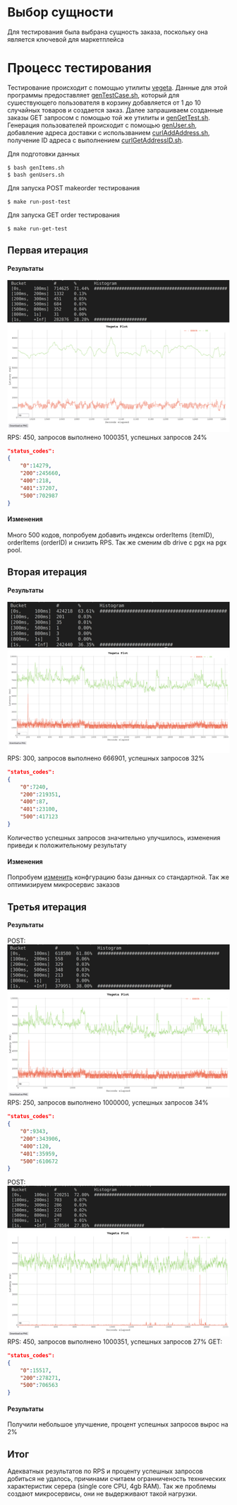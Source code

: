 # Выбор сущности
Для тестирования была выбрана сущность заказа, поскольку она является ключевой для маркетплейса
# Процесс тестирования
Тестирование происходит с помощью утилиты [vegeta](https://github.com/tsenart/vegeta). Данные для этой программы предоставляет [genTestCase.sh](https://github.com/go-park-mail-ru/2022_2_Base/blob/Base-5.2_srs_3/perf_test/genTestCase.sh), который для сушествующего пользователя в корзину добавляется от 1 до 10 случайных товаров и создается заказ.
Далее запрашиваем созданные заказы GET запросом с помощью той же утилиты и [genGetTest.sh](https://github.com/go-park-mail-ru/2022_2_Base/blob/Base-5.2_srs_3/perf_test/genGetTest.sh). Генерация пользователей происходит с помощью [genUser.sh](https://github.com/go-park-mail-ru/2022_2_Base/blob/Base-5.2_srs_3/perf_test/genUsers.sh), добавление адреса доставки с использванием [curlAddAddress.sh](https://github.com/go-park-mail-ru/2022_2_Base/blob/Base-5.2_srs_3/perf_test/curlAddAddress.sh), получение ID адреса с выполнением [curlGetAddressID.sh](https://github.com/go-park-mail-ru/2022_2_Base/blob/Base-5.2_srs_3/perf_test/curlGetAddressID.sh).

Для подготовки данных
```console
$ bash genItems.sh
$ bash genUsers.sh
```

Для запуска POST makeorder тестирования
```console
$ make run-post-test
```

Для запуска GET order тестирования
```console
$ make run-get-test
```
## Первая итерация
#### Результаты
![image](https://github.com/go-park-mail-ru/2022_2_Base/blob/Base-5.2_srs_3/perf_test/1/hist1.png)
![image](https://github.com/go-park-mail-ru/2022_2_Base/blob/Base-5.2_srs_3/perf_test/1/plot1.png)
RPS: 450, запросов выполнено 1000351, успешных запросов 24%
```json
"status_codes":
{
    "0":14279,
    "200":245660,
    "400":218,
    "401":37207,
    "500":702987
}
```
#### Изменения
Много 500 кодов, попробуем добавить индексы orderItems (itemID), orderItems (orderID) и снизить RPS. Так же сменим db drive с pgx на pgx pool.
## Вторая итерация
#### Результаты
![image](https://github.com/go-park-mail-ru/2022_2_Base/blob/Base-5.2_srs_3/perf_test/3/hist3.png)
![image](https://github.com/go-park-mail-ru/2022_2_Base/blob/Base-5.2_srs_3/perf_test/3/plot3.png)
RPS: 300, запросов выполнено 666901, успешных запросов 32%
```json
"status_codes":
{
    "0":7240,
    "200":219351,
    "400":87,
    "401":23100,
    "500":417123
}
```
Количество успешных запросов значительно улучшилось, изменения приведи к положительному результату
#### Изменения
Попробуем [изменить](https://github.com/go-park-mail-ru/2022_2_Base/blob/Base-5.2_srs_3/_postgres/postgres.conf) конфгурацию базы данных со стандартной. Так же оптимизируем микросервис заказов
## Третья итерация
#### Результаты
POST:
![image](https://github.com/go-park-mail-ru/2022_2_Base/blob/Base-5.2_srs_3/perf_test/5/hist5.png)
![image](https://github.com/go-park-mail-ru/2022_2_Base/blob/Base-5.2_srs_3/perf_test/5/plot5.png)
RPS: 250, запросов выполнено 1000000, успешных запросов 34%
```json 
"status_codes":
{
    "0":9343,
    "200":343906,
    "400":120,
    "401":35959,
    "500":610672
}
```
POST:
![image](https://github.com/go-park-mail-ru/2022_2_Base/blob/Base-5.2_srs_3/perf_test/5get/hist5.png)
![image](https://github.com/go-park-mail-ru/2022_2_Base/blob/Base-5.2_srs_3/perf_test/5get/plot5.png)
RPS: 450, запросов выполнено 1000351, успешных запросов 27%
GET:
```json 
"status_codes":
{
    "0":15517,
    "200":278271,
    "500":706563
}
```
#### Результаты
Получили небольшое улучшение, процент успешных запросов вырос на 2%
## Итог
Адекватных результатов по RPS и проценту успешных запросов добиться не удалось,
причинами считаем огранниченость технических характеристик серера (single core CPU, 4gb RAM). Так же проблемы создают микросервисы, они не выдерживают такой нагрузки.